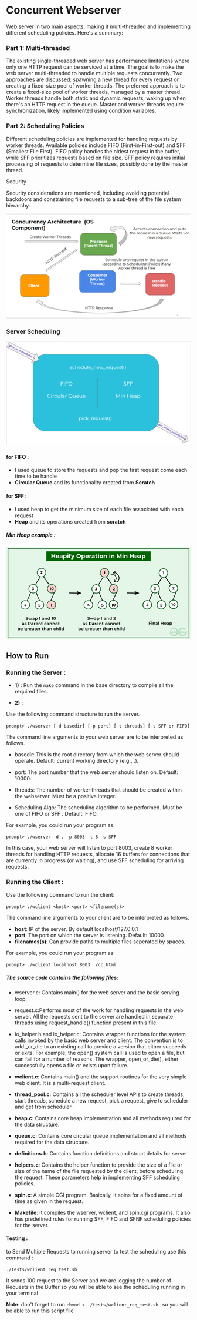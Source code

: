 # Concurrent Webserver
Web server in two main aspects: making it multi-threaded and implementing different scheduling policies. Here's a summary:
### Part 1: Multi-threaded
The existing single-threaded web server has performance limitations where only one HTTP request can be serviced at a time.
The goal is to make the web server multi-threaded to handle multiple requests concurrently.
Two approaches are discussed: spawning a new thread for every request or creating a fixed-size pool of worker threads.
The preferred approach is to create a fixed-size pool of worker threads, managed by a master thread.
Worker threads handle both static and dynamic requests, waking up when there's an HTTP request in the queue.
Master and worker threads require synchronization, likely implemented using condition variables.

### Part 2: Scheduling Policies

Different scheduling policies are implemented for handling requests by worker threads.
Available policies include FIFO (First-in-First-out) and SFF (Smallest File First).
FIFO policy handles the oldest request in the buffer, while SFF prioritizes requests based on file size.
SFF policy requires initial processing of requests to determine file sizes, possibly done by the master thread.

Security

Security considerations are mentioned, including avoiding potential backdoors and constraining file requests to a sub-tree of the file system hierarchy.

![alt text](./images/image.png)

### Server Scheduling  
![alt text](./images/image-1.png)

#### for FIFO :
- I used queue to store the requests and pop the first request come each time to be handle 
- **Circular Queue** and its functionality created from **Scratch**

#### for SFF :
- I used heap to get the minimum size of each file associated with each request 
- **Heap** and its operations created from **scratch**

##### Min Heap example :
![alt text](./images/image-2.png)


## How to Run

### Running the Server :
- **1)** :
Run the `make` command in the base directory to compile all the required files.

- **2)** :

Use the following command structure to run the server.

`prompt> ./wserver [-d basedir] [-p port] [-t threads] [-s SFF or FIFO]`

The command line arguments to your web server are to be interpreted as follows.

- basedir: This is the root directory from which the web server should operate. Default: current working directory (e.g., .).

- port: The port number that the web server should listen on. Default: 10000.

- threads: The number of worker threads that should be created within the webserver. Must be a positive integer.

- Scheduling Algo: The scheduling algorithm to be performed. Must be one of FIFO or SFF . Default: FIFO.


For example, you could run your program as:

`prompt> ./wserver -d . -p 8003 -t 8 -s SFF`


In this case, your web server will listen to port 8003, create 8 worker threads for handling HTTP requests, allocate 16 buffers for connections that are currently in progress (or waiting), and use SFF scheduling for arriving requests.


### Running the Client :


Use the following command to run the client:

`prompt> ./wclient <host> <port> <filename(s)>`

The command line arguments to your client are to be interpreted as follows.

- **host**: IP of the server. By default localhost/127.0.0.1
- **port**: The port on which the server is listening. Default: 10000
- **filenames(s)**: Can provide paths to multiple files seperated by spaces.


For example, you could run your program as:

`prompt> ./wclient localhost 8003 ./cc.html `


##### The source code contains the following files:

- wserver.c: Contains main() for the web server and the basic serving loop.

- request.c:Performs most of the work for handling requests in the web server. All the requests sent to the server are handled in separate threads using request_handle() function present in this file.

- io_helper.h and io_helper.c: Contains wrapper functions for the system calls invoked by the basic web server and client. The convention is to add _or_die to an existing call to provide a version that either succeeds or exits. For example, the open() system call is used to open a file, but can fail for a number of reasons. The wrapper, open_or_die(), either successfully opens a file or exists upon failure.

- **wclient.c**: Contains main() and the support routines for the very simple web client. It is a multi-request client.

- **thread_pool.c**: Contains all the scheduler level APIs to create threads, start threads, schedule a new request, pick a request, give to scheduler and get from scheduler.

- **heap.c**: Contains core heap implementation and all methods required for the data structure.

- **queue.c**: Contains core circular queue implementation and all methods required for the data structure.

- **definitions.h**: Contains function definitions and struct details for server

- **helpers.c**: Contains the helper function to provide the size of a file or size of the name of the file requested by the client, before scheduling the request. These parameters help in implementing SFF  scheduling policies.

- **spin.c**: A simple CGI program. Basically, it spins for a fixed amount of time as given in the request.

- **Makefile**: It compiles the wserver, wclient, and spin.cgi programs. It also has predefined rules for running SFF, FIFO and SFNF scheduling policies for the server.


#### Testing :


to Send Multiple Requests to running server to test the scheduling  use this command :

`./tests/wclient_req_test.sh` 

It sends 100 request to the Server and we are logging the number of Requests in the Buffer so you will be able to see the scheduling running in your terminal 

**Note**: don't forget to run `chmod x ./tests/wclient_req_test.sh ` so you will be able to run this script file 